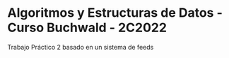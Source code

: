 # Algoritmos y Estructuras de Datos - Curso Buchwald - 2C2022

Trabajo Práctico 2 basado en un sistema de feeds
